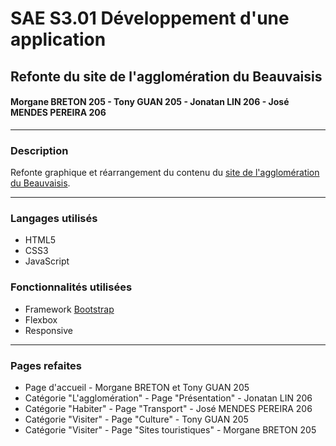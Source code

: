 # SAE S3.01 Développement d'une application
## Refonte du site de l'agglomération du Beauvaisis
#### Morgane BRETON 205 - Tony GUAN 205 - Jonatan LIN 206 - José MENDES PEREIRA 206

***

### Description
Refonte graphique et réarrangement du contenu du [site de l'agglomération du Beauvaisis](http://beauvaisis.fr/).

***

### Langages utilisés

* HTML5
* CSS3
* JavaScript

### Fonctionnalités utilisées

* Framework [Bootstrap](https://getbootstrap.com/docs/5.2/getting-started/introduction/)
* Flexbox
* Responsive

***

### Pages refaites

* Page d'accueil - Morgane BRETON et Tony GUAN 205
* Catégorie "L'agglomération" - Page "Présentation" - Jonatan LIN 206
* Catégorie "Habiter" - Page "Transport" - José MENDES PEREIRA 206
* Catégorie "Visiter" - Page "Culture" - Tony GUAN 205
* Catégorie "Visiter" - Page "Sites touristiques" - Morgane BRETON 205
